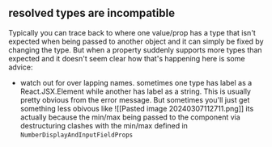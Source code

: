 ## resolved types are incompatible 
Typically you can trace back to where one value/prop has a type that isn't expected when being passed to another object and it can simply be fixed by changing the type. 
But when a property suddenly supports more types than expected and it doesn't seem clear how that's happening here is some advice: 
- watch out for over lapping names. sometimes one type has label as a React.JSX.Element while another has label as a string. This is usually pretty obvious from the error message. But sometimes you'll just get something less obivous like ![[Pasted image 20240307112711.png]] its actually because the min/max being passed to the component via destructuring clashes with the min/max defined in `NumberDisplayAndInputFieldProps`